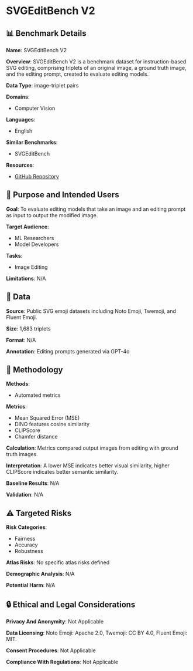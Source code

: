 # SVGEditBench V2

## 📊 Benchmark Details

**Name**: SVGEditBench V2

**Overview**: SVGEditBench V2 is a benchmark dataset for instruction-based SVG editing, comprising triplets of an original image, a ground truth image, and the editing prompt, created to evaluate editing models.

**Data Type**: image-triplet pairs

**Domains**:
- Computer Vision

**Languages**:
- English

**Similar Benchmarks**:
- SVGEditBench

**Resources**:
- [GitHub Repository](https://github.com/mti-lab/SVGEditBenchV2)

## 🎯 Purpose and Intended Users

**Goal**: To evaluate editing models that take an image and an editing prompt as input to output the modified image.

**Target Audience**:
- ML Researchers
- Model Developers

**Tasks**:
- Image Editing

**Limitations**: N/A

## 💾 Data

**Source**: Public SVG emoji datasets including Noto Emoji, Twemoji, and Fluent Emoji.

**Size**: 1,683 triplets

**Format**: N/A

**Annotation**: Editing prompts generated via GPT-4o

## 🔬 Methodology

**Methods**:
- Automated metrics

**Metrics**:
- Mean Squared Error (MSE)
- DINO features cosine similarity
- CLIPScore
- Chamfer distance

**Calculation**: Metrics compared output images from editing with ground truth images.

**Interpretation**: A lower MSE indicates better visual similarity, higher CLIPScore indicates better semantic similarity.

**Baseline Results**: N/A

**Validation**: N/A

## ⚠️ Targeted Risks

**Risk Categories**:
- Fairness
- Accuracy
- Robustness

**Atlas Risks**:
No specific atlas risks defined

**Demographic Analysis**: N/A

**Potential Harm**: N/A

## 🔒 Ethical and Legal Considerations

**Privacy And Anonymity**: Not Applicable

**Data Licensing**: Noto Emoji: Apache 2.0, Twemoji: CC BY 4.0, Fluent Emoji: MIT.

**Consent Procedures**: Not Applicable

**Compliance With Regulations**: Not Applicable
